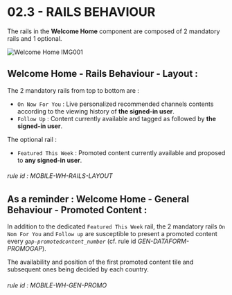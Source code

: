 # 02.3 - RAILS BEHAVIOUR

The rails in the **Welcome Home** component are composed of 2 mandatory rails and 1 optional.

![Welcome Home IMG001](https://confluence.lan.wiztivi.com/download/attachments/8131629/welcome_home_001.jpg)

## Welcome Home - Rails Behaviour - Layout :

The 2 mandatory rails from top to bottom are :

* `On Now For You` : Live personalized recommended channels contents according to the viewing history of __the signed-in user__.
* `Follow Up` : Content currently available and tagged as followed by __the signed-in user__.

The optional rail :

* `Featured This Week` : Promoted content currently available and proposed to __any signed-in user__.

###### rule id : MOBILE-WH-RAILS-LAYOUT

## __As a reminder :__ Welcome Home - General Behaviour - Promoted Content :

In addition to the dedicated `Featured This Week` rail, the 2 mandatory rails `On Nom For You` and `Follow up` are susceptible to present a promoted content every *`gap-promotedcontent_number`* (cf. rule id *GEN-DATAFORM-PROMOGAP*).

The availability and position of the first promoted content tile and subsequent ones being decided by each country.

###### rule id : MOBILE-WH-GEN-PROMO
